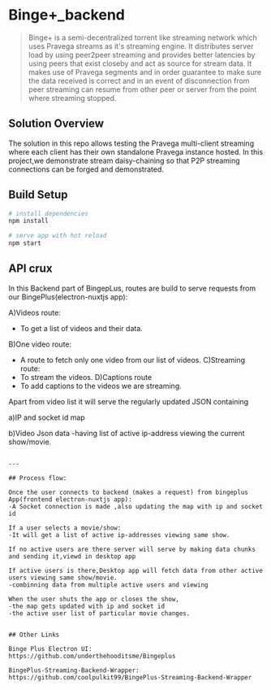 # Binge+_backend

> Binge+ is a semi-decentralized torrent like streaming network which uses Pravega streams as it's streaming engine. It distributes server load by using peer2peer streaming and provides better latencies by using peers that exist closeby and act as source for stream data.
It makes use of Pravega segments and in order guarantee to make sure the data received is correct and in an event of disconnection from peer streaming can resume from other peer or server from the point where streaming stopped.

## Solution Overview
The solution in this repo allows testing the Pravega multi-client streaming where each client has their own standalone Pravega instance hosted. In this project,we demonstrate stream daisy-chaining so that P2P streaming connections can be forged and demonstrated.

## Build Setup

``` bash
# install dependencies
npm install

# serve app with hot reload
npm start
```
## API crux
In this Backend part of BingepLus, routes are build to serve requests from our BingePlus(electron-nuxtjs app):

A)Videos route:
- To get a list of videos and their data.
 
B)One video route:
- A route to fetch only one video from our list of videos.
C)Streaming route:
- To stream the videos.
D)Captions route 
- To add captions to the videos we are streaming.

Apart from video list it will serve the regularly updated JSON containing 

a)IP and socket id map

b)Video Json data
-having list of active ip-address viewing the current show/movie.
```

---

## Process flow:

Once the user connects to backend (makes a request) from bingeplus App(frontend electron-nuxtjs app):
-A Socket connection is made ,also updating the map with ip and socket id

If a user selects a movie/show:
-It will get a list of active ip-addresses viewing same show.

If no active users are there server will serve by making data chunks and sending it,viewd in desktop app

If active users is there,Desktop app will fetch data from other active users viewing same show/movie.
-combinning data from multiple active users and viewing

When the user shuts the app or closes the show,
-the map gets updated with ip and socket id
-the active user list of particular movie changes.


## Other Links

Binge Plus Electron UI: 
https://github.com/underthehooditsme/Bingeplus

BingePlus-Streaming-Backend-Wrapper:
https://github.com/coolpulkit99/BingePlus-Streaming-Backend-Wrapper
